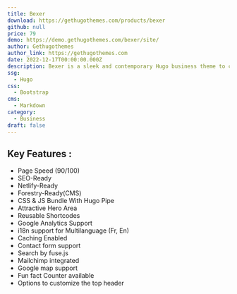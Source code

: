 ```yaml
---
title: Bexer
download: https://gethugothemes.com/products/bexer
github: null
price: 79
demo: https://demo.gethugothemes.com/bexer/site/
author: Gethugothemes
author_link: https://gethugothemes.com
date: 2022-12-17T00:00:00.000Z
description: Bexer is a sleek and contemporary Hugo business theme to create the perfect website for any service. You will get Home, About, service, blog, and contact pages in this excellent theme. 
ssg:
  - Hugo
css:
  - Bootstrap
cms:
  - Markdown
category:
  - Business
draft: false
---
```


## Key Features :

- Page Speed (90/100)
- SEO-Ready
- Netlify-Ready
- Forestry-Ready(CMS)
- CSS & JS Bundle With Hugo Pipe
- Attractive Hero Area
- Reusable Shortcodes
- Google Analytics Support
- i18n support for Multilanguage (Fr, En)
- Caching Enabled
- Contact form support
- Search by fuse.js
- Mailchimp integrated
- Google map support
- Fun fact Counter available
- Options to customize the top header
